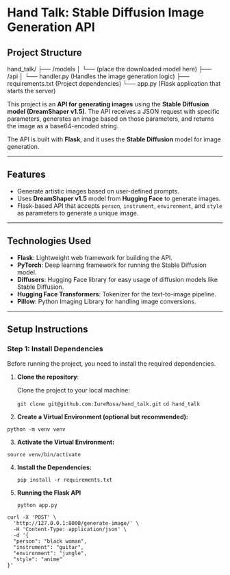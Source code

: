 # Hand Talk: Stable Diffusion Image Generation API

## Project Structure

hand_talk/
├── /models
│   └── (place the downloaded model here)
├── /api
│   └── handler.py           (Handles the image generation logic)
├── requirements.txt         (Project dependencies)
└── app.py                   (Flask application that starts the server)


This project is an **API for generating images** using the **Stable Diffusion model (DreamShaper v1.5)**. The API receives a JSON request with specific parameters, generates an image based on those parameters, and returns the image as a base64-encoded string.

The API is built with **Flask**, and it uses the **Stable Diffusion** model for image generation.

---

## Features

- Generate artistic images based on user-defined prompts.
- Uses **DreamShaper v1.5** model from **Hugging Face** to generate images.
- Flask-based API that accepts `person`, `instrument`, `environment`, and `style` as parameters to generate a unique image.

---

## Technologies Used

- **Flask**: Lightweight web framework for building the API.
- **PyTorch**: Deep learning framework for running the Stable Diffusion model.
- **Diffusers**: Hugging Face library for easy usage of diffusion models like Stable Diffusion.
- **Hugging Face Transformers**: Tokenizer for the text-to-image pipeline.
- **Pillow**: Python Imaging Library for handling image conversions.

---

## Setup Instructions

### **Step 1: Install Dependencies**

Before running the project, you need to install the required dependencies.

1. **Clone the repository**:

   Clone the project to your local machine:

   ```git clone git@github.com:IureRosa/hand_talk.git```
   ```cd hand_talk```

2. **Create a Virtual Environment (optional but recommended):**

```python -m venv venv```

3. **Activate the Virtual Environment:**

```source venv/bin/activate```

4. **Install the Dependencies:**

   ```pip install -r requirements.txt```

5. **Running the Flask API**

   ```python app.py```


```
curl -X 'POST' \
  'http://127.0.0.1:8000/generate-image/' \
  -H 'Content-Type: application/json' \
  -d '{
  "person": "black woman",
  "instrument": "guitar",
  "environment": "jungle",
  "style": "anime"
}'
```
